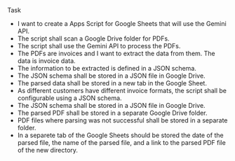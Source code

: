 Task
- I want to create a Apps Script for Google Sheets that will use the Gemini API.
- The script shall scan a Google Drive folder for PDFs. 
- The script shall use the Gemini API to process the PDFs.
- The PDFs are invoices and I want to extract the data from them. The data is invoice data.
- The information to be extracted is defined in a JSON schema. 
- The JSON schema shall be stored in a JSON file in Google Drive.
- The parsed data shall be stored in a new tab in the Google Sheet. 
- As different customers have different invoice formats, the script shall be configurable using a JSON schema.
- The JSON schema shall be stored in a JSON file in Google Drive.
- The parsed PDF shall be stored in a separate Google Drive folder. 
- PDF files where parsing was not successful shall be stored in a separate folder.
- In a separete tab of the Google Sheets should be stored the date of the parsed file, the name of the parsed file, and a link to the parsed PDF file of the new directory.
